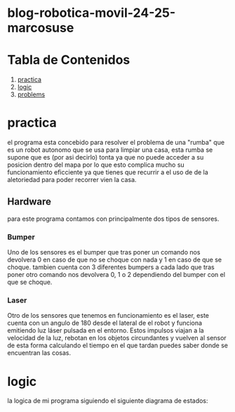 # blog-robotica-movil-24-25-marcosuse

# Tabla de Contenidos
1. [practica](#practica)
2. [logic](#logic)
3. [problems](#problems)

# practica
el programa esta concebido para resolver el problema de una "rumba" que es un robot autonomo que se usa para limpiar una casa, esta rumba se supone que es (por asi decirlo) tonta ya que no puede acceder a su posicion dentro del mapa por lo que esto complica mucho su funcionamiento eficciente ya que tienes que recurrir a el uso de de la aletoriedad para poder recorrer vien la casa. 

## Hardware
para este programa contamos con principalmente dos tipos de sensores.
### Bumper
Uno de los sensores es el bumper que tras poner un comando nos devolvera 0 en caso de que no se choque con nada y 1 en caso de que se choque.
tambien cuenta con 3 diferentes bumpers a cada lado que tras poner otro comando nos devolvera 0, 1 o 2 dependiendo del bumper con el que se choque.
### Laser
Otro de los sensores que tenemos en funcionamiento es el laser, este cuenta con un angulo de 180 desde el lateral de el robot y funciona emitiendo luz láser pulsada en el entorno. Estos impulsos viajan a la velocidad de la luz, rebotan en los objetos circundantes y vuelven al sensor de esta forma calculando el tiempo en el que tardan puedes saber donde se encuentran las cosas.

# logic
la logica de mi programa siguiendo el siguiente diagrama de estados:
